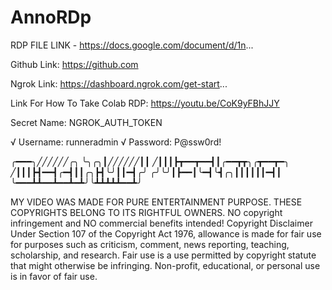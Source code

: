 # AnnoRDp
RDP FILE LINK - https://docs.google.com/document/d/1n...

Github Link: https://github.com

Ngrok Link: https://dashboard.ngrok.com/get-start...

Link For How To Take Colab RDP:  https://youtu.be/CoK9yFBhJJY 

Secret Name: NGROK_AUTH_TOKEN



√ Username:  runneradmin
√ Password:  P@ssw0rd!
  

╭━━━╮╱╱╱╱╱╱╭╮
╰╮╭╮┃╱╱╱╱╱╱┃┃
╱┃┃┃┣┳━━┳━━┫┃╭━━┳┳╮╭┳━━┳━╮
╱┃┃┃┣┫━━┫╭━┫┃┃╭╮┣┫╰╯┃┃━┫╭╯
╭╯╰╯┃┣━━┃╰━┫╰┫╭╮┃┃┃┃┃┃━┫┃
╰━━━┻┻━━┻━━┻━┻╯╰┻┻┻┻┻━━┻╯

MY VIDEO WAS MADE FOR PURE ENTERTAINMENT PURPOSE. THESE COPYRIGHTS BELONG TO ITS RIGHTFUL OWNERS.
NO copyright infringement and NO commercial benefits intended! Copyright Disclaimer Under Section 107 of the Copyright Act 1976, allowance is made for fair use for purposes such as criticism, comment, news reporting, teaching, scholarship, and research. Fair use is a use permitted by copyright statute that might otherwise be infringing. Non-profit, educational, or personal use is in favor of fair use.

